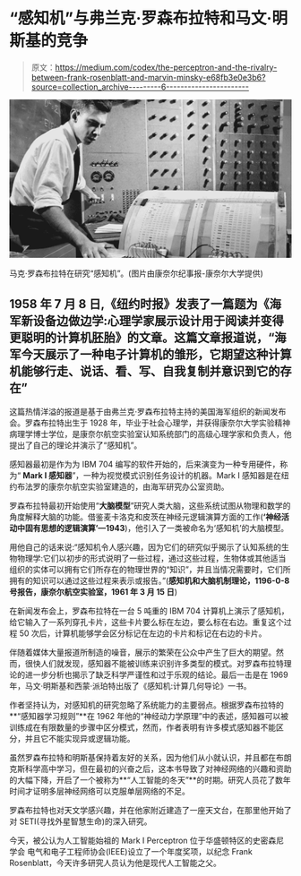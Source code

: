 # “感知机”与弗兰克·罗森布拉特和马文·明斯基的竞争

> 原文：<https://medium.com/codex/the-perceptron-and-the-rivalry-between-frank-rosenblatt-and-marvin-minsky-e68fb3e0e3b6?source=collection_archive---------6----------------------->

![](img/3f677caf0a9fb14bdf0dea06728a800e.png)

马克·罗森布拉特在研究“感知机”。(图片由康奈尔纪事报-康奈尔大学提供)

## 1958 年 7 月 8 日,《纽约时报》发表了一篇题为《海军新设备边做边学:心理学家展示设计用于阅读并变得更聪明的计算机胚胎》的文章。这篇文章报道说，“海军今天展示了一种电子计算机的雏形，它期望这种计算机能够行走、说话、看、写、自我复制并意识到它的存在”

这篇热情洋溢的报道是基于由弗兰克·罗森布拉特主持的美国海军组织的新闻发布会。罗森布拉特出生于 1928 年，毕业于社会心理学，并获得康奈尔大学实验精神病理学博士学位，是康奈尔航空实验室认知系统部门的高级心理学家和负责人，他提出了自己的理论并演示了“感知机”。

感知器最初是作为为 IBM 704 编写的软件开始的，后来演变为一种专用硬件，称为“ **Mark I 感知器**”，一种为视觉模式识别任务设计的机器。Mark I 感知器是在纽约布法罗的康奈尔航空实验室建造的，由海军研究办公室资助。

罗森布拉特最初开始使用“**大脑模型**”研究人类大脑，这些系统试图从物理和数学的角度解释大脑的功能。借鉴麦卡洛克和皮茨在神经元逻辑演算方面的工作(**‘神经活动中固有思想的逻辑演算’—1943**)，他引入了一类被命名为‘感知机’的大脑模型。

用他自己的话来说:“感知机令人感兴趣，因为它们的研究似乎揭示了认知系统的生物物理学:它们以初步的形式说明了一些过程，通过这些过程，生物体或其他适当组织的实体可以拥有它们所存在的物理世界的“知识”，并且当情况需要时，它们所拥有的知识可以通过这些过程来表示或报告。”(**感知机和大脑机制理论，1196-0-8 号报告，康奈尔航空实验室，1961 年 3 月 15 日**)

在新闻发布会上，罗森布拉特在一台 5 吨重的 IBM 704 计算机上演示了感知机，给它输入了一系列穿孔卡片，这些卡片要么标在左边，要么标在右边。重复这个过程 50 次后，计算机能够学会区分标记在左边的卡片和标记在右边的卡片。

伴随着媒体大量报道所制造的噪音，展示的繁荣在公众中产生了巨大的期望。然而，很快人们就发现，感知器不能被训练来识别许多类型的模式。对罗森布拉特理论的进一步分析也揭示了缺乏科学严谨性和过于乐观的结论。最后一击是在 1969 年，马文·明斯基和西蒙·派珀特出版了《感知机:计算几何导论》一书。

作者坚持认为，对感知机的研究忽略了系统能力的主要弱点。根据罗森布拉特的**“感知器学习规则”**在 1962 年他的“神经动力学原理”中的表述，感知器可以被训练成在有限数量的步骤中区分模式，然而，作者表明有许多模式感知器不能区分，并且它不能实现异或逻辑功能。

虽然罗森布拉特和明斯基保持着友好的关系，因为他们从小就认识，并且都在布朗克斯科学高中学习，但在最初的兴奋之后，这本书导致了对神经网络的兴趣和资助的大幅下降，开启了一个被称为**“人工智能的冬天”**的时期。研究人员花了数年时间才证明多层神经网络可以克服单层网络的不足。

罗森布拉特也对天文学感兴趣，并在他家附近建造了一座天文台，在那里他开始了对 SETI(寻找外星智慧生命)的深入研究。

今天，被公认为人工智能始祖的 Mark I Perceptron 位于华盛顿特区的史密森尼学会
电气和电子工程师协会(IEEE)设立了一个年度奖项，以纪念 Frank Rosenblatt，今天许多研究人员认为他是现代人工智能之父。